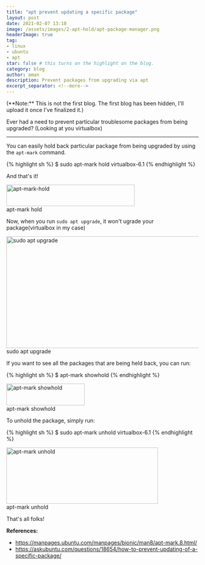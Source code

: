 ```yaml
---
title: "apt prevent updating a specific package"
layout: post
date: 2021-02-07 13:10
image: /assets/images/2-apt-hold/apt-package-manager.png
headerImage: true
tag:
- linux
- ubuntu
- apt
star: false # this turns on the highlight on the blog. 
category: blog
author: aman
description: Prevent packages from upgrading via apt
excerpt_separator: <!--more-->
---
```


<span class="evidence">
(**Note:** This is not the first blog. The first blog has been hidden, I'll upload it once I've finalized it.)
</span>

Ever had a need to prevent particular troublesome packages from being upgraded? (Looking at you virtualbox)

<!--more-->

---

You can easily hold back particular package from being upgraded by using the `apt-mark` command.

{% highlight sh %}
$ sudo apt-mark hold virtualbox-6.1
{% endhighlight %}


And that's it!

<!-- ![apt-mark hold]({{ site.url }}/assets/images/2-apt-hold/apt-mark-hold.png) -->
<img src="{{ site.url }}/assets/images/2-apt-hold/apt-mark-hold.png" alt="apt-mark-hold" width="336px" height="56px" loading="lazy">
<figcaption class="caption">apt-mark hold</figcaption>


Now, when you run `sudo apt upgrade`, it won't ugrade your package(virtualbox in my case)   


<!-- ![sudo apt upgrade]({{ site.url }}/assets/images/2-apt-hold/virtualbox-not-upgraded.png) -->
<img src="{{ site.url }}/assets/images/2-apt-hold/virtualbox-not-upgraded.png" alt="sudo apt upgrade" width="727px" height="292px" loading="lazy">
<figcaption class="caption">sudo apt upgrade</figcaption>


If you want to see all the packages that are being held back, you can run:

{% highlight sh %}
$ apt-mark showhold
{% endhighlight %}


<!-- ![apt-mark showhold]({{ site.url }}/assets/images/2-apt-hold/apt-mark-showhold.png) -->
<img src="{{ site.url }}/assets/images/2-apt-hold/apt-mark-showhold.png" alt="apt-mark showhold" width="205px" height="57px" loading="lazy">
<figcaption class="caption">apt-mark showhold</figcaption>



To unhold the package, simply run:

{% highlight sh %}
$ sudo apt-mark unhold virtualbox-6.1
{% endhighlight %}


<!-- ![apt-mark unhold]({{ site.url }}/assets/images/2-apt-hold/apt-mark-unhold.png) -->
<img src="{{ site.url }}/assets/images/2-apt-hold/apt-mark-unhold.png" alt="apt-mark unhold" width="397px" height="147px" loading="lazy">
<figcaption class="caption">apt-mark unhold</figcaption>


That's all folks!


**References:**

- <https://manpages.ubuntu.com/manpages/bionic/man8/apt-mark.8.html/>
- <https://askubuntu.com/questions/18654/how-to-prevent-updating-of-a-specific-package/>